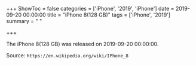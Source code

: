 +++
ShowToc = false
categories = ['iPhone', '2019', 'iPhone']
date = 2019-09-20 00:00:00
title = "iPhone 8(128 GB)"
tags = ['iPhone', '2019']
summary = " "

+++

The iPhone 8(128 GB) was released on 2019-09-20 00:00:00.

Source: `https://en.wikipedia.org/wiki/IPhone_8`


